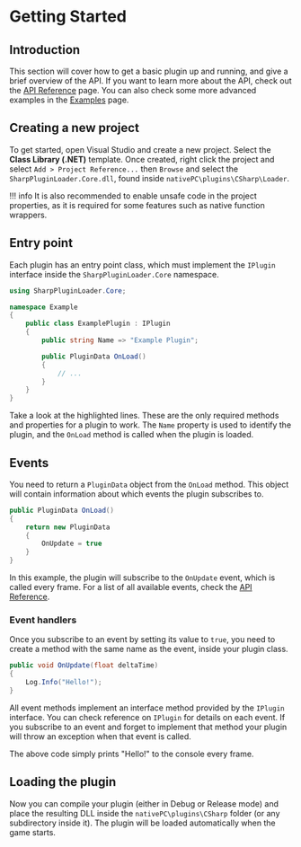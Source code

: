 # Getting Started

## Introduction
This section will cover how to get a basic plugin up and running, and give a brief overview of the API.
If you want to learn more about the API, check out the [API Reference](../API/index.md) page.
You can also check some more advanced examples in the [Examples](../Examples/index.md) page.

## Creating a new project
To get started, open Visual Studio and create a new project. Select the **Class Library (.NET)** template.
Once created, right click the project and select `Add > Project Reference...` then `Browse` and select the `SharpPluginLoader.Core.dll`,
found inside `nativePC\plugins\CSharp\Loader`.

!!! info
    It is also recommended to enable unsafe code in the project properties, as it is required for some features such as native function wrappers.

## Entry point
Each plugin has an entry point class, which must implement the `IPlugin` interface inside the `SharpPluginLoader.Core` namespace.
```csharp title="ExamplePlugin.cs" linenums="1" hl_lines="7 9"
using SharpPluginLoader.Core;

namespace Example
{
    public class ExamplePlugin : IPlugin
    {
        public string Name => "Example Plugin";

        public PluginData OnLoad()
        {
            // ...
        }
    }
}
```
Take a look at the highlighted lines. These are the only required methods and properties for a plugin to work.
The `Name` property is used to identify the plugin, and the `OnLoad` method is called when the plugin is loaded.

## Events
You need to return a `PluginData` object from the `OnLoad` method. This object will contain information about which events the plugin subscribes to.
```csharp 
public PluginData OnLoad()
{
    return new PluginData
    {
        OnUpdate = true
    }
}
```
In this example, the plugin will subscribe to the `OnUpdate` event, which is called every frame. For a list of all available events, check the [API Reference](../API/index.md).

### Event handlers
Once you subscribe to an event by setting its value to `true`, you need to create a method with the same name as the event, inside your plugin class.
```csharp
public void OnUpdate(float deltaTime)
{
    Log.Info("Hello!");
}
```
All event methods implement an interface method provided by the `IPlugin` interface. You can check reference on `IPlugin` for details on each event.
If you subscribe to an event and forget to implement that method your plugin will throw an exception when that event is called.

The above code simply prints "Hello!" to the console every frame.

## Loading the plugin
Now you can compile your plugin (either in Debug or Release mode) and place the resulting DLL inside the `nativePC\plugins\CSharp` folder (or any subdirectory
inside it). The plugin will be loaded automatically when the game starts.
